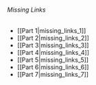 ###### Missing Links ######

* [[Part 1|missing_links_1]]
* [[Part 2|missing_links_2]]
* [[Part 3|missing_links_3]]
* [[Part 4|missing_links_4]]
* [[Part 5|missing_links_5]]
* [[Part 6|missing_links_6]]
* [[Part 7|missing_links_7]]

